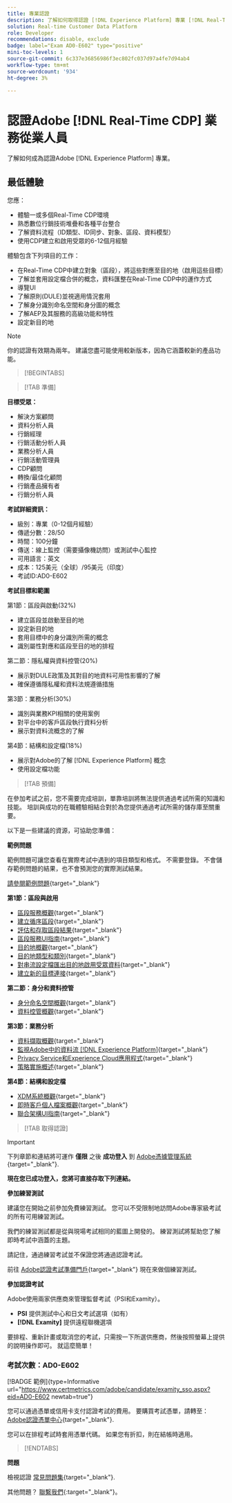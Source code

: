 ```yaml
---
title: 專業認證
description: 了解如何取得認證 [!DNL Experience Platform] 專業 [!DNL Real-Time Customer Data Platform]
solution: Real-time Customer Data Platform
role: Developer
recommendations: disable, exclude
badge: label="Exam AD0-E602" type="positive"
mini-toc-levels: 1
source-git-commit: 6c337e36856986f3ec802fc037d97a4fe7d94ab4
workflow-type: tm+mt
source-wordcount: '934'
ht-degree: 3%

---
```


# 認證Adobe [!DNL Real-Time CDP] 業務從業人員

了解如何成為認證Adobe [!DNL Experience Platform] 專業。

## 最低體驗

您應：

* 體驗一或多個Real-Time CDP環境
* 熟悉數位行銷技術堆疊和各種平台整合
* 了解資料流程（ID類型、ID同步、對象、區段、資料模型）
* 使用CDP建立和啟用受眾的6-12個月經驗

體驗包含下列項目的工作：

* 在Real-Time CDP中建立對象（區段），將這些對應至目的地（啟用這些目標）
* 了解並套用設定檔合併的概念，資料匯整在Real-Time CDP中的運作方式
* 導覽UI
* 了解原則(DULE)並視適用情況套用
* 了解身分識別命名空間和身分圖的概念
* 了解AEP及其服務的高級功能和特性
* 設定新目的地

>[!NOTE]
>
>你的認證有效期為兩年。 建議您盡可能使用較新版本，因為它涵蓋較新的產品功能。

>[!BEGINTABS]

>[!TAB 準備]

**目標受眾：**

* 解決方案顧問
* 資料分析人員
* 行銷經理
* 行銷活動分析人員
* 業務分析人員
* 行銷活動管理員
* CDP顧問
* 轉換/最佳化顧問
* 行銷產品擁有者
* 行銷分析人員

**考試詳細資訊：**

* 級別：專業（0-12個月經驗）
* 傳遞分數：28/50
* 時間：100分鐘
* 傳送：線上監控（需要攝像機訪問）或測試中心監控
* 可用語言：英文
* 成本：125美元（全球）/95美元（印度）
* 考試ID:AD0-E602

**考試目標和範圍**

第1節：區段與啟動(32%)

* 建立區段並啟動至目的地
* 設定新目的地
* 套用目標中的身分識別所需的概念
* 識別屬性對應和區段至目的地的排程

第二節：隱私權與資料控管(20%)

* 展示對DULE政策及其對目的地資料可用性影響的了解
* 確保遵循隱私權和資料法規遵循措施

第3節：業務分析(30%)

* 識別與業務KPI相關的使用案例
* 對平台中的客戶區段執行資料分析
* 展示對資料流概念的了解

第4節：結構和設定檔(18%)

* 展示對Adobe的了解 [!DNL Experience Platform] 概念
* 使用設定檔功能

>[!TAB 預備]

在參加考試之前，您不需要完成培訓，單靠培訓將無法提供通過考試所需的知識和技能。 培訓與成功的在職體驗相結合對於為您提供通過考試所需的儲存庫至關重要。

以下是一些建議的資源，可協助您準備：

**範例問題**

範例問題可讓您查看在實際考試中遇到的項目類型和格式。 不需要登錄。 不會儲存範例問題的結果，也不會預測您的實際測試結果。

[請參閱範例問題](https://scorpion.caveon.com/launchpad/ad3-e602-adobe-real-time-cdp-business-practitioner-professional-sample-questions){target="_blank"}

**第1節：區段與啟用**

* [區段服務概觀](https://experienceleague.adobe.com/docs/experience-platform/segmentation/home.html?lang=en){target="_blank"}
* [建立循序區段](https://experienceleague.adobe.com/docs/platform-learn/tutorials/segments/create-sequential-segments.html?lang=en){target="_blank"}
* [評估和存取區段結果](https://experienceleague.adobe.com/docs/experience-platform/segmentation/tutorials/evaluate-a-segment.html?lang=en){target="_blank"}
* [區段服務UI指南](https://experienceleague.adobe.com/docs/experience-platform/segmentation/ui/overview.html?lang=en#scheduled-segmentation){target="_blank"}
* [目的地概觀](https://experienceleague.adobe.com/docs/experience-platform/destinations/home.html?lang=en){target="_blank"}
* [目的地類型和類別](https://experienceleague.adobe.com/docs/experience-platform/destinations/destination-types.html?lang=en){target="_blank"}
* [對串流設定檔匯出目的地啟用受眾資料](https://experienceleague.adobe.com/docs/experience-platform/destinations/ui/activate/activate-streaming-profile-destinations.html?lang=en){target="_blank"}
* [建立新的目標連接](https://experienceleague.adobe.com/docs/experience-platform/destinations/ui/connect-destination.html?lang=en){target="_blank"}

**第二節：身分和資料控管**

* [身分命名空間概觀](https://experienceleague.adobe.com/docs/experience-platform/identity/namespaces.html?lang=en){target="_blank"}
* [資料控管概觀](https://experienceleague.adobe.com/docs/experience-platform/data-governance/home.html?lang=zh-Hant){target="_blank"}

**第3節：業務分析**

* [資料擷取概觀](https://experienceleague.adobe.com/docs/experience-platform/ingestion/home.html?lang=en){target="_blank"}
* [監視Adobe中的資料流 [!DNL Experience Platform]](https://experienceleague.adobe.com/docs/platform-learn/tutorials/monitoring/data-monitoring.html?lang=en){target="_blank"}
* [Privacy Service和Experience Cloud應用程式](https://experienceleague.adobe.com/docs/experience-platform/privacy/experience-cloud-apps.html?lang=en){target="_blank"}
* [策略實施概述](https://experienceleague.adobe.com/docs/experience-platform/data-governance/enforcement/overview.html?lang=en){target="_blank"}

**第4節：結構和設定檔**

* [XDM系統概觀](https://experienceleague.adobe.com/docs/experience-platform/xdm/home.html?lang=zh-Hant){target="_blank"}
* [即時客戶個人檔案概觀](https://experienceleague.adobe.com/docs/experience-platform/rtcdp/profile/profile-overview.html?lang=en){target="_blank"}
* [聯合架構UI指南](https://experienceleague.adobe.com/docs/experience-platform/profile/union-schemas/union-schema.html?lang=zh-Hant?lang=tw){target="_blank"}

>[!TAB 取得認證]

>[!IMPORTANT]
>
>下列章節和連結將可運作 **僅限**  之後 **成功登入** 到 [Adobe憑據管理系統](http://www.certmetrics.com/adobe){target="_blank"}.

**現在您已成功登入，您將可直接存取下列連結。**

**參加練習測試**

建議您在開始之前參加免費練習測試。 您可以不受限制地訪問Adobe專家級考試的所有可用練習測試。

我們的練習測試都是從與現場考試相同的藍圖上開發的。 練習測試將幫助您了解即時考試中涵蓋的主題。

請記住，通過練習考試並不保證您將通過認證考試。

前往 [Adobe認證考試準備門戶](https://www.certmetrics.com/adobe/candidate/gmetrix_sso.aspx){target="_blank"} 現在來做個練習測試。

**參加認證考試**

Adobe使用兩家供應商來管理監督考試（PSI和Examity）。

* **PSI** 提供測試中心和日文考試選項（如有）
* **[!DNL Examity]** 提供遠程聯機選項

要排程、重新計畫或取消您的考試，只需按一下所選供應商，然後按照螢幕上提供的說明操作即可。 就這麼簡單！

### 考試次數：AD0-E602

[!BADGE 範例]{type=Informative url="https://www.certmetrics.com/adobe/candidate/examity_sso.aspx?eid=AD0-E602 newtab=true"}

您可以通過憑單或信用卡支付認證考試的費用。 要購買考試憑單，請轉至： [Adobe認證憑單中心](https://market.xvoucher.com/adobe/global){target="_blank"}.

您可以在排程考試時套用憑單代碼。 如果您有折扣，則在結帳時適用。

>[!ENDTABS]

**問題**

檢視認證 [常見問題集](https://experienceleague.adobe.com/docs/certification/certification/faq.html?lang=en){target="_blank"}.

其他問題？ [聯繫我們](mailto:certif@adobe.com){:target=&quot;_blank&quot;}。
